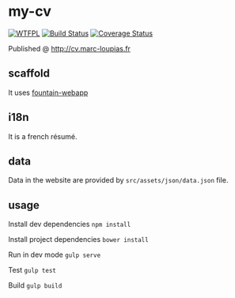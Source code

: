 
# my-cv

[![WTFPL](http://www.wtfpl.net/wp-content/uploads/2012/12/wtfpl-badge-4.png)](http://wtfpl.net)
[![Build Status](https://travis-ci.org/MarcLoupias/my-cv.svg?branch=master)](https://travis-ci.org/MarcLoupias/my-cv)
[![Coverage Status](https://coveralls.io/repos/github/MarcLoupias/my-cv/badge.svg?branch=master)](https://coveralls.io/github/MarcLoupias/my-cv?branch=master)

Published @ http://cv.marc-loupias.fr

## scaffold

It uses [fountain-webapp](https://github.com/FountainJS/generator-fountain-webapp)

## i18n

It is a french résumé.

## data

Data in the website are provided by `src/assets/json/data.json` file.

## usage

Install dev dependencies
`npm install`

Install project dependencies
`bower install`

Run in dev mode
`gulp serve`

Test
`gulp test`

Build
`gulp build`

